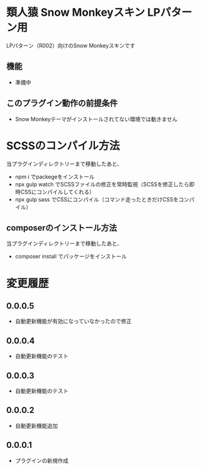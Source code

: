 # 類人猿 Snow Monkeyスキン LPパターン用
LPパターン（R002）向けのSnow Monkeyスキンです

## 機能
- 準備中

## このプラグイン動作の前提条件
- Snow Monkeyテーマがインストールされてない環境では動きません

# SCSSのコンパイル方法
当プラグインディレクトリーまで移動したあと、

- npm i でpackegeをインストール
- npx gulp watch でSCSSファイルの修正を常時監視（SCSSを修正したら即時CSSにコンパイルしてくれる）
- npx gulp sass でCSSにコンパイル（コマンド走ったときだけCSSをコンパイル）

## composerのインストール方法
当プラグインディレクトリーまで移動したあと、

- composer install でパッケージをインストール

# 変更履歴
## 0.0.0.5
- 自動更新機能が有効になっていなかったので修正

## 0.0.0.4
- 自動更新機能のテスト

## 0.0.0.3
- 自動更新機能のテスト

## 0.0.0.2
- 自動更新機能追加

## 0.0.0.1
- プラグインの新規作成